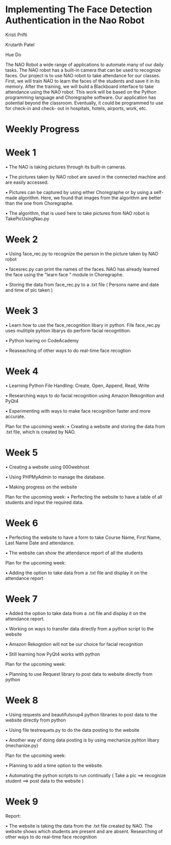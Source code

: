 # Implementing The Face Detection Authentication in the Nao Robot

Kristi Prifti

Krutarth Patel

Hue Do

The NAO Robot a wide range of applications to automate many of our daily tasks. The NAO
robot has a built-in camera that can be used to recognize faces. Our project is to use NAO
robot to take attendance for our classes. First, we will train NAO to learn the faces of
the students and save it in its memory. After the training, we will build a Blackboard
interface to take attendance using the NAO robot. This work will be based on the Python
programming language and Choregraphe software. Our application has potential
beyond the classroom. Eventually, it could be programmed to use for check-in and check-
out in hospitals, hotels, airports, work, etc.

# Weekly Progress 

# Week 1

•	The NAO is taking pictures through its built-in cameras.

•	The pictures taken by NAO robot are saved in the connected machine and are easily accessed.

•	Pictures can be captured by using either Choregraphe or by using a self-made algorithm. Here, we found that images from the algorithm are better than the one from Choregraphe.

•	The algorithm, that is used here to take pictures from NAO robot is TakePicUsingNao.py

# Week 2

• Using face_rec.py to recognize the person in the picture taken by NAO robot

• facesrec.py can print the names of the faces. NAO has already learned the face using the "learn face " module in Choregraphe.

• Storing the data from face_rec.py to a .txt file ( Persons name and date and time of pic taken )


# Week 3

• Learn how to use the face_recognition libary in python. File face_rec.py uses mulitiple pyhton libarys do perform facial recogntition.

• Python learing on CodeAcademy

• Reaseaching of other ways to do real-time face recogtion 

# Week 4

• Learning Python File Handling: Create, Open, Append, Read, Write

•  Researching ways to do facial recognition using Amazon Rekognition and PyQt4

• Experimenting with ways to make face recognition faster and more accurate.

Plan for the upcoming week:
• Creating a website and storing the data from .txt file, which is created by NAO.

# Week 5 

• Creating a website using 000webhost

• Using  PHPMyAdmin to manage the database. 

• Making progress on the website

Plan for the upcoming week:
 • Perfecting the website to have a table of all students  and input the required data.
 
# Week 6 

•  Perfecting the website to have a form to take Course Name, First Name, Last Name 
Date and attendance.

• The website can show the attendance report of all the students

Plan for the upcoming week:

• Adding the option to take data from a .txt file and display it on the attendance report 

# Week 7 

• Added the option to take data from a .txt file and display it on the attendance report.

• Working on ways to transfer data directly from a python script to the website 

• Amazon Rekogntion will not be our choice for facial recognition 

• Still learning how PyQt4 works with python

Plan for the upcoming week:

• Planning to use Request library to post data to website directly from python 


# Week 8 

• Using requests  and beautifulsoup4 python libraries to post data to the website directly from python

• Using file testrequets.py to do the data posting to the website 
 
• Another way of doing data posting is by using mechanize pyhton libary  (mechanize.py)

Plan for the upcoming week:

• Planning to add a time option to the website. 

• Automating the python scripts to run continually  ( Take a pic ==>  recognize  student ==>  post data to the website ) 


# Week 9

Report:

• The website is taking the data from the .txt file created by NAO. The website shows which students are present and are absent. Researching of other ways to do real-time face recognition 

